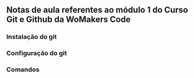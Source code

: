## Notas de aula referentes ao módulo 1 do Curso Git e Github da WoMakers Code

### Instalação do git

### Configuração do git

### Comandos
